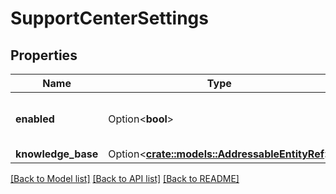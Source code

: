 # SupportCenterSettings

## Properties

Name | Type | Description | Notes
------------ | ------------- | ------------- | -------------
**enabled** | Option<**bool**> | Whether or not support center is enabled | [optional]
**knowledge_base** | Option<[**crate::models::AddressableEntityRef**](AddressableEntityRef.md)> |  | [optional]

[[Back to Model list]](../README.md#documentation-for-models) [[Back to API list]](../README.md#documentation-for-api-endpoints) [[Back to README]](../README.md)


